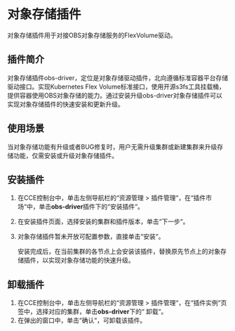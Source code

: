 # 对象存储插件<a name="cce_01_0067"></a>

对象存储插件用于对接OBS对象存储服务的FlexVolume驱动。

## 插件简介<a name="section25311744154917"></a>

对象存储插件obs-driver，定位是对象存储驱动插件，北向遵循标准容器平台存储驱动接口。实现Kubernetes Flex Volume标准接口，使用开源s3fs工具挂载桶，提供容器使用OBS对象存储的能力。通过安装升级obs-driver对象存储插件可以实现对象存储插件的快速安装和更新升级。

## 使用场景<a name="section202191122814"></a>

当对象存储功能有升级或者BUG修复时，用户无需升级集群或新建集群来升级存储功能，仅需安装或升级对象存储插件。

## 安装插件<a name="section15573161754711"></a>

1.  在CCE控制台中，单击左侧导航栏的“资源管理  \>  插件管理“，在“插件市场“中，单击**obs-driver**插件下的“安装插件“。
2.  在安装插件页面，选择安装的集群和插件版本，单击“下一步“。
3.  对象存储插件暂未开放可配置参数，直接单击“安装“。

    安装完成后，在当前集群的各节点上会安装该插件，替换原先节点上的对象存储插件，以实现对象存储功能的快速升级。


## 卸载插件<a name="section610455514114"></a>

1.  在CCE控制台中，单击左侧导航栏的“资源管理 \> 插件管理“，在“插件实例“页签中，选择对应的集群，单击**obs-driver**下的“ 卸载“。
2.  在弹出的窗口中，单击“确认“，可卸载该插件。

